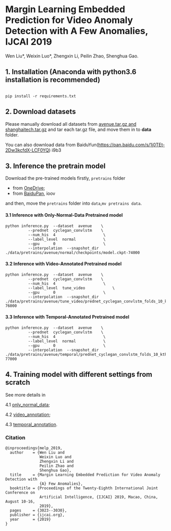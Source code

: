# Margin Learning Embedded Prediction for Video Anomaly Detection with A Few Anomalies, IJCAI 2019
Wen Liu*, Weixin Luo*, Zhengxin Li, Peilin Zhao, Shenghua Gao.

## 1. Installation (Anaconda with python3.6 installation is recommended)
```shell

pip install -r requirements.txt
```

## 2. Download datasets
Please manually download all datasets from [avenue.tar.gz and shanghaitech.tar.gz](https://onedrive.live.com/?authkey=%21AMqh2fTSemfrokE&id=3705E349C336415F%215109&cid=3705E349C336415F)
and tar each tar.gz file, and move them in to **data** folder.

You can also download data from BaiduYun(https://pan.baidu.com/s/1j0TEt-2Dw3kcfdX-LCF0YQ)  i9b3 

## 3. Inference the pretrain model
Download the pre-trained models firstly, `pretrains` folder
  * from [OneDrive](https://1drv.ms/u/s!AjjUqiJZsj8whLdx8Bw8NyAQ3NlGVw?e=odcUe3);
  * from [BaiduPan](https://pan.baidu.com/s/1K5mE07ygCoP9Mw97RlGrSA), ioov

and then, move the `pretrains` folder into `data`,`mv pretrains data`.

#### 3.1 Inference with Only-Normal-Data Pretrained model
```
python inference.py  --dataset  avenue    \
          --prednet  cyclegan_convlstm    \
          --num_his  4                     \
          --label_level  normal            \
          --gpu      0                     \
          --interpolation  --snapshot_dir  ./data/pretrains/avenue/normal/checkpoints/model.ckpt-74000
```

#### 3.2 Inference with Video-Annotated Pretrained model

```
python inference.py  --dataset  avenue    \
          --prednet  cyclegan_convlstm    \
          --num_his  4                     \
          --label_level  tune_video            \
          --gpu      0                     \
          --interpolation  --snapshot_dir  ./data/pretrains/avenue/tune_video/prednet_cyclegan_convlstm_folds_10_kth_1_/MARGIN_1.0_LAMBDA_1.0/model.ckpt-76000
```


#### 3.3 Inference with Temporal-Annotated Pretrained model
```
python inference.py  --dataset  avenue    \
          --prednet  cyclegan_convlstm    \
          --num_his  4                     \
          --label_level  normal            \
          --gpu      0                     \
          --interpolation  --snapshot_dir  ./data/pretrains/avenue/temporal/prednet_cyclegan_convlstm_folds_10_kth_1_/MARGIN_1.0_LAMBDA_1.0/model.ckpt-77000
```

## 4. Training model with different settings from scratch
See more details in 

4.1 [only_normal_data](./doc/only_normal_data.md);

4.2 [video_annotation](./doc/video_annotation.md);

4.3 [temporal_annotation](./doc/temporal_annotation.md).


### Citation
```
@inproceedings{melp_2019,
  author    = {Wen Liu and
               Weixin Luo and
               Zhengxin Li and
               Peilin Zhao and
               Shenghua Gao},
  title     = {Margin Learning Embedded Prediction for Video Anomaly Detection with
               {A} Few Anomalies},
  booktitle = {Proceedings of the Twenty-Eighth International Joint Conference on
               Artificial Intelligence, {IJCAI} 2019, Macao, China, August 10-16,
               2019},
  pages     = {3023--3030},
  publisher = {ijcai.org},
  year      = {2019}
}
```